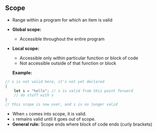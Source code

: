 ## Scope

- Range within a program for which an item is valid
- <b>Global scope:</b>
  - Accessible throughout the entire program
- <b>Local scope:</b>

  - Accessible only within particular function or block of code
  - Not accessible outside of that function or block

  **Example:**

```rust
// s is not valid here, it's not yet declared
{
    let s = "hello"; // s is valid from this point forward
    // do stuff with s
}
// this scope is now over, and s is no longer valid
```

- When `s` comes into scope, it is valid.
- `s` remains valid until it goes out of scope.
- <b>General rule:</b> Scope ends where block of code ends (curly brackets)
